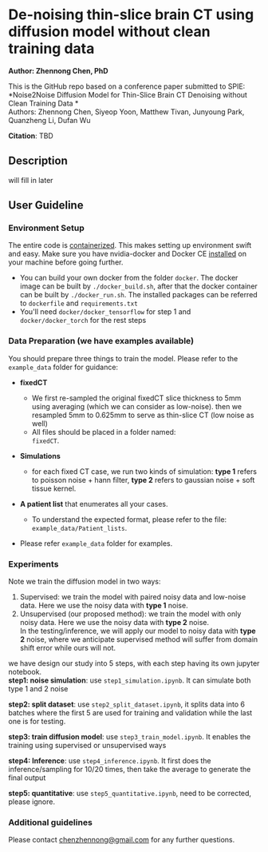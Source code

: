 # De-noising thin-slice brain CT using diffusion model without clean training data
**Author: Zhennong Chen, PhD**<br />

This is the GitHub repo based on a conference paper submitted to SPIE: <br />
*Noise2Noise Diffusion Model for Thin-Slice Brain CT Denoising without Clean Training Data *<br />
Authors: Zhennong Chen, Siyeop Yoon, Matthew Tivan, Junyoung Park, Quanzheng Li, Dufan Wu<br />

**Citation**: TBD

## Description
will fill in later


## User Guideline
### Environment Setup
The entire code is [containerized](https://www.docker.com/resources/what-container). This makes setting up environment swift and easy. Make sure you have nvidia-docker and Docker CE [installed](https://docs.nvidia.com/datacenter/cloud-native/container-toolkit/install-guide.html#docker) on your machine before going further. <br />
- You can build your own docker from the folder ```docker```. The docker image can be built by ```./docker_build.sh```, after that the docker container can be built by ```./docker_run.sh```. The installed packages can be referred to ```dockerfile``` and ```requirements.txt``` <br />
- You'll need  ```docker/docker_tensorflow``` for step 1 and ```docker/docker_torch``` for the rest steps<br />

### Data Preparation (we have examples available)
You should prepare three things to train the model. Please refer to the `example_data` folder for guidance:

- **fixedCT**  
   - We first re-sampled the original fixedCT slice thickness to 5mm using averaging (which we can consider as low-noise). then we resampled 5mm to 0.625mm to serve as thin-slice CT (low noise as well)
   - All files should be placed in a folder named:  
     `fixedCT`.

- **Simulations**  
   - for each fixed CT case, we run two kinds of simulation: **type 1** refers to poisson noise + hann filter, **type 2** refers to gaussian noise + soft tissue kernel. 

- **A patient list** that enumerates all your cases.  
   - To understand the expected format, please refer to the file:  
     `example_data/Patient_lists`.

- Please refer ```example_data``` folder for examples.


### Experiments
Note we train the diffusion model in two ways:
1. Supervised: we train the model with paired noisy data and low-noise data. Here we use the noisy data with **type 1** noise.
2. Unsupervised (our proposed method): we train the model with only noisy data. Here we use the noisy data with **type 2** noise.<br />
In the testing/inference, we will apply our model to noisy data with **type 2** noise, where we anticipate supervised method will suffer from domain shift error while ours will not.

we have design our study into 5 steps, with each step having its own jupyter notebook.<br /> 
**step1: noise simulation**: use ```step1_simulation.ipynb```. It can simulate both type 1 and 2 noise <br /> 

**step2: split dataset**: use ```step2_split_dataset.ipynb```, it splits data into 6 batches where the first 5 are used for training and validation while the last one is for testing.<br /> 


**step3: train diffusion model**: use ```step3_train_model.ipynb```. It enables the training using supervised or unsupervised ways <br /> 

**step4: Inference**: use ```step4_inference.ipynb```. It first does the inference/sampling for 10/20 times, then take the average to generate the final output <br /> 

**step5: quantitative**: use ```step5_quantitative.ipynb```, need to be corrected, please ignore. <br /> 

### Additional guidelines 
Please contact chenzhennong@gmail.com for any further questions.



